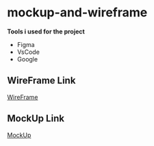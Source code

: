 # mockup-and-wireframe
**Tools i used for the project**
- Figma
- VsCode
- Google

## WireFrame Link
[WireFrame](https://www.figma.com/file/3yUn2qCwTG8vcWMjO4DzDt/WireFrame?node-id=0%3A1&t=KNGPVM8jxDafeOu1-1)

## MockUp Link
[MockUp](https://www.figma.com/file/Sexmbf37OkjnKe5NnM1iKn/MockUp?node-id=0%3A1&t=lSGWH5BhDhDnJbMa-1)

